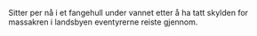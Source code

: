 Sitter per nå i et fangehull under vannet etter å ha tatt skylden for massakren i landsbyen eventyrerne reiste gjennom.